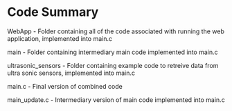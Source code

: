<h1>Code Summary</h1>

WebApp - Folder containing all of the code associated with running the web application, implemented into main.c

main - Folder containing intermediary main code implemented into main.c

ultrasonic_sensors - Folder containing example code to retreive data from ultra sonic sensors, implemented into main.c

main.c - Final version of combined code

main_update.c - Intermediary version of main code implemented into main.c
